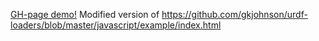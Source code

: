 [GH-page demo!](https://ipa-jfh.github.io/urdf-loaders)
Modified version of https://github.com/gkjohnson/urdf-loaders/blob/master/javascript/example/index.html
